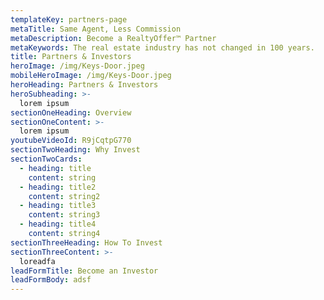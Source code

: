 ```yaml
---
templateKey: partners-page
metaTitle: Same Agent, Less Commission
metaDescription: Become a RealtyOffer™ Partner
metaKeywords: The real estate industry has not changed in 100 years.
title: Partners & Investors
heroImage: /img/Keys-Door.jpeg
mobileHeroImage: /img/Keys-Door.jpeg
heroHeading: Partners & Investors
heroSubheading: >-
  lorem ipsum
sectionOneHeading: Overview
sectionOneContent: >-
  lorem ipsum
youtubeVideoId: R9jCqtpG770
sectionTwoHeading: Why Invest
sectionTwoCards:
  - heading: title
    content: string
  - heading: title2
    content: string2
  - heading: title3
    content: string3
  - heading: title4
    content: string4
sectionThreeHeading: How To Invest
sectionThreeContent: >-
  loreadfa
leadFormTitle: Become an Investor
leadFormBody: adsf
---
```

